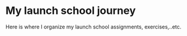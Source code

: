 # My launch school journey #

Here is where I organize my launch school assignments, exercises,..etc.
